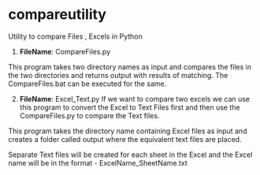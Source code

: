 # compareutility
Utility to compare Files , Excels in Python

1. **FileName**: CompareFiles.py

This program takes two directory names as input and compares the files in the two directories and returns output with results of matching.
The CompareFiles.bat can be executed for the same.

2. **FileName**: Excel_Text.py
  If we want to compare two excels we can use this program to convert the Excel to Text Files first and then use the CompareFiles.py to compare the Text files.
  
  This program takes the directory name containing Excel files as input and creates a folder called output where the equivalent text files are placed.
  
  Separate Text files will be created for each sheet in the Excel and the Excel name will be in the format - ExcelName_SheetName.txt
  
  
